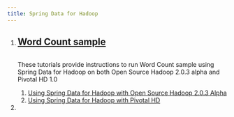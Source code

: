 ```yaml
---
title: Spring Data for Hadoop
---
```



<ol class="class-list">
  <li>
    <a class="title" href="">
      <h2>Word Count sample</h2>
      <span></span>
    </a>
    <img src="/images/elephant_rgb_sq.png" alt="">
    <p class="description">
      These tutorials provide instructions to run Word Count sample using Spring Data for Hadoop on both Open Source Hadoop 2.0.3 alpha and Pivotal HD 1.0
    </p>
    <ol class="lesson-list">
      <li>
        <a href="spring-data-hadoop/wordcount_with_spring_hadoop.html">
          Using Spring Data for Hadoop with Open Source Hadoop  2.0.3 Alpha
        </a>
      </li>
      <li>
        <a href="spring-data-hadoop/wordcount_with_spring_hadoop-gphd.html">
          Using Spring Data for Hadoop with Pivotal HD</a>
      </li>
  </li>
 
</ol>
<li></li>
